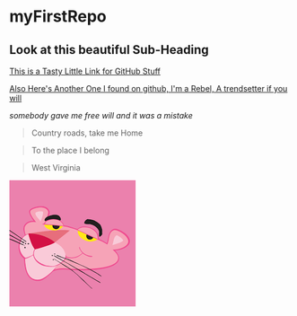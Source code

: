 # myFirstRepo
## Look at this beautiful Sub-Heading
[This is a Tasty Little Link for GitHub Stuff](https://www.markdownguide.org/cheat-sheet)

[Also Here's Another One I found on github, I'm a Rebel, A trendsetter if you will](https://guides.github.com/features/mastering-markdown/)

*somebody gave me free will and it was a mistake*

>Country roads, take me Home

>To the place I belong

>West Virginia

![hehehe](pink.jpg)

